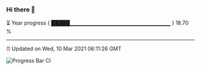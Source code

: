 ### Hi there 👋

⏳ Year progress { █████▁▁▁▁▁▁▁▁▁▁▁▁▁▁▁▁▁▁▁▁▁▁▁▁▁ } 18.70 %

---

⏰ Updated on Wed, 10 Mar 2021 06:11:26 GMT

![Progress Bar CI](https://github.com/liununu/liununu/workflows/Progress%20Bar%20CI/badge.svg)
